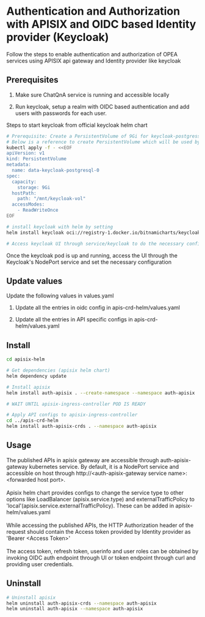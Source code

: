 # Authentication and Authorization with APISIX and OIDC based Identity provider (Keycloak)

Follow the steps to enable authentication and authorization of OPEA services using APISIX api gateway and Identity provider like keycloak

## Prerequisites

1. Make sure ChatQnA service is running and accessible locally

2. Run keycloak, setup a realm with OIDC based authentication and add users with passwords for each user.

Steps to start keycloak from official keycloak helm chart

```sh
# Prerequisite: Create a PersistentVolume of 9Gi for keycloak-postgress with RWO access (to persist updated keycloak configuration)
# Below is a reference to create PersistentVolume which will be used by keycloak-postgress
kubectl apply -f - <<EOF
apiVersion: v1
kind: PersistentVolume
metadata:
  name: data-keycloak-postgresql-0
spec:
  capacity:
    storage: 9Gi
  hostPath:
    path: "/mnt/keycloak-vol"
  accessModes:
    - ReadWriteOnce
EOF

# install keycloak with helm by setting
helm install keycloak oci://registry-1.docker.io/bitnamicharts/keycloak --version 22.1.0 --set auth.adminUser=admin --set auth.adminPassword=admin

# Access keycloak UI through service/keycloak to do the necessary configurations
```

Once the keycloak pod is up and running, access the UI through the Keycloak's NodePort service and set the necessary configuration

## Update values

Update the following values in values.yaml

1. Update all the entries in oidc config in apis-crd-helm/values.yaml

2. Update all the entries in API specific configs in apis-crd-helm/values.yaml

## Install

```sh
cd apisix-helm

# Get dependencies (apisix helm chart)
helm dependency update

# Install apisix
helm install auth-apisix . --create-namespace --namespace auth-apisix

# WAIT UNTIL apisix-ingress-controller POD IS READY

# Apply API configs to apisix-ingress-controller
cd ../apis-crd-helm
helm install auth-apisix-crds . --namespace auth-apisix
```

## Usage

The published APIs in apisix gateway are accessible through auth-apisix-gateway kubernetes service. By default, it is a NodePort service and accessible on host through http://\<auth-apisix-gateway service name\>:\<forwarded host port\>. </br></br>
Apisix helm chart provides configs to change the service type to other options like LoadBalancer (apisix.service.type) and externalTrafficPolicy to 'local'(apisix.service.externalTrafficPolicy). These can be added in apisix-helm/values.yaml </br></br>
While accessing the published APIs, the HTTP Authorization header of the request should contain the Access token provided by Identity provider as 'Bearer \<Access Token\>' </br></br>
The access token, refresh token, userinfo and user roles can be obtained by invoking OIDC auth endpoint through UI or token endpoint through curl and providing user credentials. </br>

## Uninstall

```sh
# Uninstall apisix
helm uninstall auth-apisix-crds --namespace auth-apisix
helm uninstall auth-apisix --namespace auth-apisix
```
